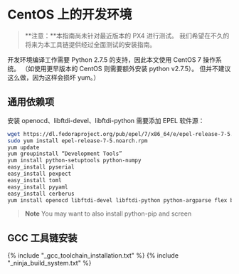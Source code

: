 # CentOS 上的开发环境

> **注意：**本指南尚未针对最近版本的 PX4 进行测试。 我们希望在不久的将来为本工具链提供经过全面测试的安装指南。

开发环境编译工作需要 Python 2.7.5 的支持，因此本文使用 CentOS 7 操作系统。 （如使用更早版本的 CentOS 则需要额外安装 python v2.7.5）。 但并不建议这么做，因为这样会损坏 yum。）

## 通用依赖项

安装 openocd、libftdi-devel、libftdi-python 需要添加 EPEL 软件源：

```sh
wget https://dl.fedoraproject.org/pub/epel/7/x86_64/e/epel-release-7-5.noarch.rpm
sudo yum install epel-release-7-5.noarch.rpm
yum update
yum groupinstall “Development Tools”
yum install python-setuptools python-numpy
easy_install pyserial
easy_install pexpect
easy_install toml
easy_install pyyaml
easy_install cerberus
yum install openocd libftdi-devel libftdi-python python-argparse flex bison-devel ncurses-devel ncurses-libs autoconf texinfo libtool zlib-devel cmake vim-common
```

> **Note** You may want to also install python-pip and screen

## GCC 工具链安装

<!-- import GCC toolchain common documentation --> {% include "_gcc_toolchain_installation.txt" %}

<!-- import docs ninja build system --> {% include "_ninja_build_system.txt" %}